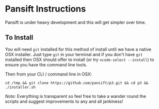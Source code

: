 # Pansift Instructions

Pansift is under heavy development and this will get simpler over time.

## To Install

You will need `git` installed for this method of install until we have a native OSX installer. Just type `git` in your terminal and if you don't have `git` installed then OSX should offer to install (or try `xcode-select --install`) to ensure you have the command line tools.

Then from your CLI / command line in OSX:

`cd /tmp && git clone https://github.com/pansift/p3.git && cd p3 && ./installer.sh`

*Note:* Everything is transparent so feel free to take a wander round the scripts and suggest improvements to any and all jankiness!
